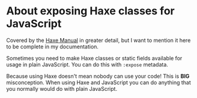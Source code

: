 # About exposing Haxe classes for JavaScript

Covered by the [Haxe Manual](http://haxe.org/manual/target-javascript-expose.html) in greater detail, but I want to mention it here to be complete in my documentation.


Sometimes you need to make Haxe classes or static fields available for usage in plain JavaScript.
You can do this with `:expose` metadata.


Because using Haxe doesn't mean nobody can use your code!
This is __BIG__ misconception. When using Haxe and JavaScript you can do anything that you normally would do with plain JavaScript.
